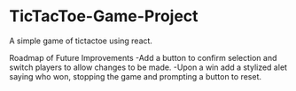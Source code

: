 # TicTacToe-Game-Project
A simple game of tictactoe using react. 

Roadmap of Future Improvements
  -Add a button to confirm selection and switch players to allow changes to be made.
  -Upon a win add a stylized alet saying who won, stopping the game and prompting a button to reset.
